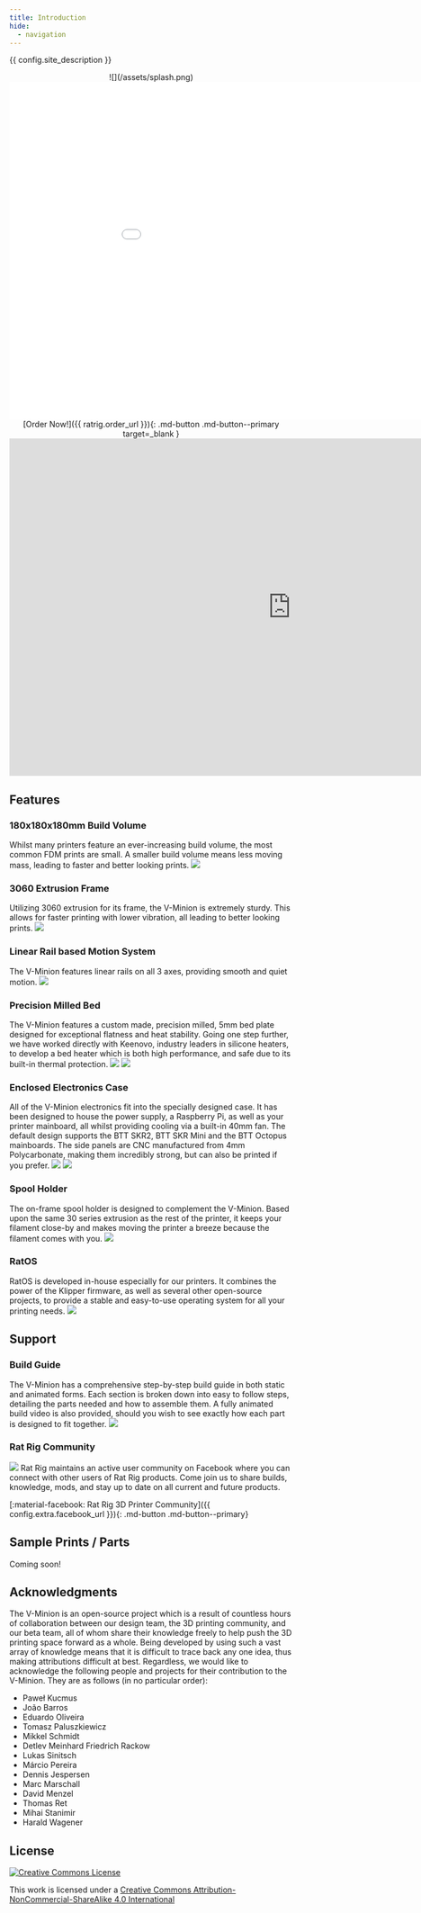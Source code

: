 ```yaml
---
title: Introduction
hide:
  - navigation
---
```


{{ config.site_description }}

<center>
![](/assets/splash.png)
</center>

<center><iframe width="1000" height="600" src="{{ ratrig.splash_video_url }}" frameborder="0" allow="accelerometer; autoplay; clipboard-write; encrypted-media; gyroscope; picture-in-picture" allowfullscreen></iframe></center>

<center>[Order Now!]({{ ratrig.order_url }}){: .md-button .md-button--primary target=_blank }</center>

<div
    class="cloudimage-360"
    data-folder="/assets/360/main/"
    data-filename="{index}.png"
    data-amount="24">
</div>

<center><iframe width="1000" height="600" src="https://www.youtube.com/embed/u5zfOmCWaNM" frameborder="0" allow="accelerometer; autoplay; clipboard-write; encrypted-media; gyroscope; picture-in-picture" allowfullscreen></iframe></center>

## Features
### 180x180x180mm Build Volume
Whilst many printers feature an ever-increasing build volume, the most common FDM prints are small. A smaller build volume means less moving mass, leading to faster and better looking prints.
![](/assets/feature_buildvolume.png)

### 3060 Extrusion Frame
Utilizing 3060 extrusion for its frame, the V-Minion is extremely sturdy. This allows for faster printing with lower vibration, all leading to better looking prints.
![](/assets/feature_3060frame.png)

### Linear Rail based Motion System
The V-Minion features linear rails on all 3 axes, providing smooth and quiet motion.
![](/assets/feature_linear_rails.png)

### Precision Milled Bed
The V-Minion features a custom made, precision milled, 5mm bed plate designed for exceptional flatness and heat stability. Going one step further, we have worked directly with Keenovo, industry leaders in silicone heaters, to develop a bed heater which is both high performance, and safe due to its built-in thermal protection.
![](/assets/feature_bed.png)
![](/assets/feature_bedheater.png)

### Enclosed Electronics Case
All of the V-Minion electronics fit into the specially designed case. It has been designed to house the power supply, a Raspberry Pi, as well as your printer mainboard, all whilst providing cooling via a built-in 40mm fan. The default design supports the BTT SKR2, BTT SKR Mini and the BTT Octopus mainboards. The side panels are CNC manufactured from 4mm Polycarbonate, making them incredibly strong, but can also be printed if you prefer.
![](/assets/feature_case_1.png)
![](/assets/feature_case_2.png)

### Spool Holder
The on-frame spool holder is designed to complement the V-Minion. Based upon the same 30 series extrusion as the rest of the printer, it keeps your filament close-by and makes moving the printer a breeze because the filament comes with you.
![](/assets/feature_spoolholder.png)

### RatOS
RatOS is developed in-house especially for our printers. It combines the power of the Klipper firmware, as well as several other open-source projects, to provide a stable and easy-to-use operating system for all your printing needs.
![](/assets/feature_ratos.png)

## Support
### Build Guide
The V-Minion has a comprehensive step-by-step build guide in both static and animated forms. Each section is broken down into easy to follow steps, detailing the parts needed and how to assemble them. A fully animated build video is also provided, should you wish to see exactly how each part is designed to fit together.
![](/assets/assembly_guide.png)

### Rat Rig Community
![](/assets/community.jpg)
Rat Rig maintains an active user community on Facebook where you can connect with other users of Rat Rig products. Come join us to share builds, knowledge, mods, and stay up to date on all current and future products.

[:material-facebook: Rat Rig 3D Printer Community]({{ config.extra.facebook_url }}){: .md-button .md-button--primary}

## Sample Prints / Parts

Coming soon!

## Acknowledgments

The V-Minion is an open-source project which is a result of countless hours of collaboration between our design team, the 3D printing community, and our beta team, all of whom share their knowledge freely to help push the 3D printing space forward as a whole. Being developed by using such a vast array of knowledge means that it is difficult to trace back any one idea, thus making attributions difficult at best. Regardless, we would like to acknowledge the following people and projects for their contribution to the V-Minion. They are as follows (in no particular order):

- Paweł Kucmus
- João Barros
- Eduardo Oliveira
- Tomasz Paluszkiewicz
- Mikkel Schmidt
- Detlev Meinhard Friedrich Rackow
- Lukas Sinitsch
- Márcio Pereira
- Dennis Jespersen
- Marc Marschall
- David Menzel
- Thomas Ret
- Mihai Stanimir
- Harald Wagener

## License

<a rel="license" href="https://creativecommons.org/licenses/by-nc-sa/4.0/"><img alt="Creative Commons License" style="border-width:0" src="https://i.creativecommons.org/l/by-nc-sa/4.0/88x31.png" /></a>

This work is licensed under a <a rel="license" href="https://creativecommons.org/licenses/by-nc-sa/4.0/">Creative Commons Attribution-NonCommercial-ShareAlike 4.0 International</a>

